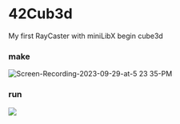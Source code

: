 # 42Cub3d
My first RayCaster with miniLibX
begin cube3d

### make

![Screen-Recording-2023-09-29-at-5 23 35-PM](https://github.com/ejaee/42Cub3d/assets/87407504/8d089151-c937-4503-80e5-d20678412063)

### run


<img src="https://github.com/ejaee/42Cub3d/assets/87407504/9e1f1d7c-ef14-4bda-a7ef-f0dd8c615972)https://github.com/ejaee/42Cub3d/assets/87407504/9e1f1d7c-ef14-4bda-a7ef-f0dd8c615972">



